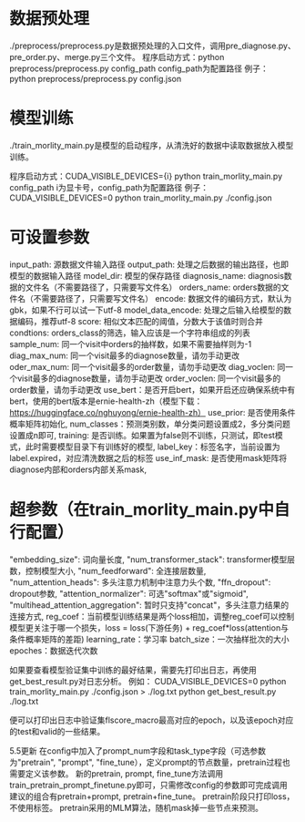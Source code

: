 # 数据预处理
./preprocess/preprocess.py是数据预处理的入口文件，调用pre_diagnose.py、pre_order.py、merge.py三个文件。
程序启动方式：python preprocess/preprocess.py config_path
config_path为配置路径
例子：
python preprocess/preprocess.py config.json

# 模型训练
./train_morlity_main.py是模型的启动程序，从清洗好的数据中读取数据放入模型训练。

程序启动方式：CUDA_VISIBLE_DEVICES={i} python train_morlity_main.py config_path
i为显卡号，config_path为配置路径
例子：
CUDA_VISIBLE_DEVICES=0 python train_morlity_main.py ./config.json


# 可设置参数
input_path: 源数据文件输入路径
output_path: 处理之后数据的输出路径，也即模型的数据输入路径
model_dir: 模型的保存路径
diagnosis_name: diagnosis数据的文件名（不需要路径了，只需要写文件名）
orders_name: orders数据的文件名（不需要路径了，只需要写文件名）
encode: 数据文件的编码方式，默认为gbk，如果不行可以试一下utf-8
model_data_encode: 处理之后输入给模型的数据编码，推荐utf-8
score: 相似文本匹配的阈值，分数大于该值时则合并
condtions: orders_class的筛选，输入应该是一个字符串组成的列表
sample_num: 同一个visit中orders的抽样数，如果不需要抽样则为-1
diag_max_num: 同一个visit最多的diagnose数量，请勿手动更改
oder_max_num: 同一个visit最多的order数量，请勿手动更改
diag_voclen: 同一个visit最多的diagnose数量，请勿手动更改
order_voclen: 同一个visit最多的order数量，请勿手动更改
use_bert：是否开启bert，如果开启还应确保系统中有bert，使用的bert版本是ernie-health-zh（模型下载：https://huggingface.co/nghuyong/ernie-health-zh）
use_prior: 是否使用条件概率矩阵初始化,
num_classes：预测类别数，单分类问题设置成2，多分类问题设置成n即可,
training: 是否训练。如果置为false则不训练，只测试，即test模式，此时需要模型目录下有训练好的模型,
label_key：标签名字，当前设置为label.expired，对应清洗数据之后的标签
use_inf_mask: 是否使用mask矩阵将diagnose内部和orders内部关系mask,

# 超参数（在train_morlity_main.py中自行配置）
"embedding_size": 词向量长度,
"num_transformer_stack": transformer模型层数，控制模型大小,
"num_feedforward": 全连接层数量,
"num_attention_heads": 多头注意力机制中注意力头个数,
"ffn_dropout": dropout参数,
"attention_normalizer": 可选"softmax"或"sigmoid",
"multihead_attention_aggregation": 暂时只支持"concat"，多头注意力结果的连接方式,
reg_coef：当前模型训练结果是两个loss相加，调整reg_coef可以控制模型更关注于哪一个损失，loss = loss(下游任务) + reg_coef*loss(attention与条件概率矩阵的差距)
learning_rate：学习率
batch_size：一次抽样批次的大小
epoches：数据迭代次数

如果要查看模型验证集中训练的最好结果，需要先打印出日志，再使用get_best_result.py对日志分析。
例如：
CUDA_VISIBLE_DEVICES=0 python train_morlity_main.py ./config.json > ./log.txt
python get_best_result.py ./log.txt

便可以打印出日志中验证集flscore_macro最高对应的epoch，以及该epoch对应的test和valid的一些结果。

5.5更新
在config中加入了prompt_num字段和task_type字段（可选参数为"pretrain", "prompt", "fine_tune），定义prompt的节点数量，pretrain过程也需要定义该参数。
新的pretrain, prompt, fine_tune方法调用train_pretrain_prompt_finetune.py即可，只需修改config的参数即可完成调用
建议的组合有pretrain+prompt, pretrain+fine_tune。
pretrain阶段只打印loss，不使用标签。
pretrain采用的MLM算法，随机mask掉一些节点来预测。





